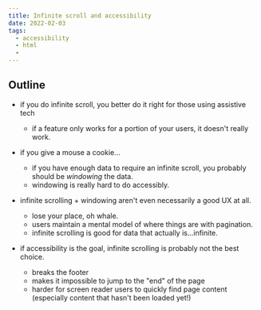 ```yaml
---
title: Infinite scroll and accessibility
date: 2022-02-03
tags:
  - accessibility
  - html
  -
---
```


## Outline

- if you do infinite scroll, you better do it right for those using assistive tech

  - if a feature only works for a portion of your users, it doesn't really work.

- if you give a mouse a cookie...

  - if you have enough data to require an infinite scroll, you probably should be
    _windowing_ the data.
  - windowing is really hard to do accessibly.

- infinite scrolling + windowing aren't even necessarily a good UX at all.
  - lose your place, oh whale.
  - users maintain a mental model of where things are with pagination.
  - infinite scrolling is good for data that actually is...infinite.

- if accessibility is the goal, infinite scrolling is probably not the best choice.
  - breaks the footer
  - makes it impossible to jump to the "end" of the page
  - harder for screen reader users to quickly find page content (especially content that hasn't been loaded yet!)

